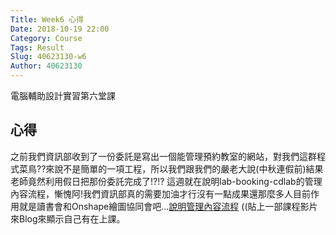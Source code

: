 ```yaml
---
Title: Week6 心得
Date: 2018-10-19 22:00
Category: Course
Tags: Result
Slug: 40623130-w6
Author: 40623130
---
```


電腦輔助設計實習第六堂課

<!-- PELICAN_END_SUMMARY -->

心得
----

之前我們資訊部收到了一份委託是寫出一個能管理預約教室的網站，對我們這群程式菜鳥??來說不是簡單的一項工程，所以我們跟我們的嚴老大說(中秋連假前)結果老師竟然利用假日把那份委託完成了!?!?
這週就在說明lab-booking-cdlab的管理內容流程，慚愧阿!我們資訊部真的需要加油才行沒有一點成果還那麼多人目前作用就是讀書會和Onshape繪圖協同會吧...[說明管理內容流程](https://www.youtube.com/watch?v=6ULAecjorvU) ((貼上一部課程影片來Blog來顯示自己有在上課。